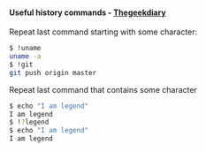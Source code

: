 #### Useful history commands - [Thegeekdiary](https://www.thegeekdiary.com/unix-linux-examples-of-bash-history-command-you-may-have-never-used/)
Repeat last command starting with some character:
```bash
$ !uname
uname -a
$ !git
git push origin master
```
Repeat last command that contains some character
```bash
$ echo "I am legend"
I am legend
$ !?legend
$ echo "I am legend"
I am legend
```


